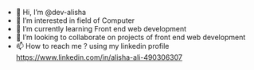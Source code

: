 - 👋 Hi, I’m @dev-alisha
- 👀 I’m interested in field of Computer
- 🌱 I’m currently learning Front end web development
- 💞️ I’m looking to collaborate on projects of front end web development
- 📫 How to reach me ? using my linkedin profile https://www.linkedin.com/in/alisha-ali-490306307

<!---
dev-alisha/dev-alisha is a ✨ special ✨ repository because its `README.md` (this file) appears on your GitHub profile.
You can click the Preview link to take a look at your changes.
--->
